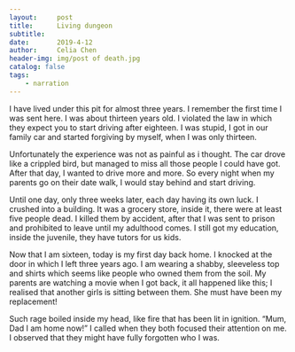 ```yaml
---
layout:     post
title:      Living dungeon
subtitle:   
date:       2019-4-12
author:     Celia Chen
header-img: img/post of death.jpg
catalog: false
tags:
    - narration
---
```


I have lived under this pit for almost three years. I remember the first time I was sent here. I was about thirteen years old. I violated the law in which they expect you to start driving after eighteen. I was stupid, I got in our family car and started forgiving by myself, when I was only thirteen.



Unfortunately the experience was not as painful as i thought. The car drove like a crippled bird, but managed to miss all those people I could have got. After that day, I wanted to drive more and more. So every night when my parents go on their date walk, I would stay behind and start driving.



Until one day, only three weeks later, each day having its own luck. I crushed into a building. It was a grocery store, inside it, there were at least five people dead. I killed them by accident, after that I was sent to prison and prohibited to leave until my adulthood comes. I still got my education, inside the juvenile, they have tutors for us kids.



Now that I am sixteen, today is my first day back home. I knocked at the door in which I left three years ago. I am wearing a shabby, sleeveless top and shirts which seems like people who owned them from the soil. My parents are watching a movie when I got back, it all happened like this; I realised that another girls is sitting between them. She must have been my replacement!



Such rage boiled inside my head, like fire that has been lit in ignition. “Mum, Dad I am home now!” I called when they both focused their attention on me. I observed that they might have fully forgotten who I was.